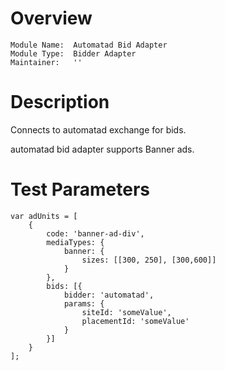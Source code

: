 # Overview

```
Module Name:  Automatad Bid Adapter
Module Type:  Bidder Adapter
Maintainer:   ''
```

# Description

Connects to automatad exchange for bids.

automatad bid adapter supports Banner ads.

# Test Parameters
```
var adUnits = [
    {
        code: 'banner-ad-div',
        mediaTypes: {
            banner: {
                sizes: [[300, 250], [300,600]]
            }
        },
        bids: [{
            bidder: 'automatad',
            params: {
                siteId: 'someValue',
                placementId: 'someValue'
            }
        }]
    }
];
```

